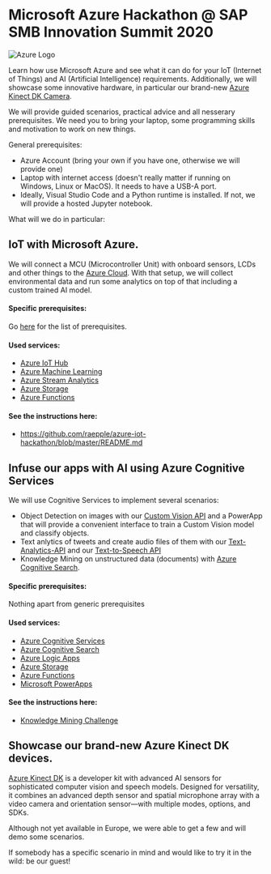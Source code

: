 # Microsoft Azure Hackathon @ SAP SMB Innovation Summit 2020
![Azure Logo](https://msdnshared.blob.core.windows.net/media/2018/02/azure.png)

Learn how use Microsoft Azure and see what it can do for your IoT (Internet of Things) and AI (Artificial Intelligence) requirements. Additionally, we will showcase some innovative hardware, in particular our brand-new [Azure Kinect DK Camera](https://azure.microsoft.com/en-us/services/kinect-dk/).

We will provide guided scenarios, practical advice and all nesserary prerequisites. We need you to bring your laptop, some programming skills and motivation to work on new things.

General prerequisites:

- Azure Account (bring your own if you have one, otherwise we will provide one)
- Laptop with internet access (doesn't really matter if running on Windows, Linux or MacOS). It needs to have a USB-A port.
- Ideally, Visual Studio Code and a Python runtime is installed. If not, we will provide a hosted Jupyter notebook.

What will we do in particular:

## IoT with Microsoft Azure.

We will connect a MCU (Microcontroller Unit) with onboard sensors, LCDs and other things to the [Azure Cloud](https://azure.microsoft.com/en-us/services/iot-hub/). With that setup, we will collect environmental data and run some analytics on top of that including a custom trained AI model.

#### Specific prerequisites:

Go [here](https://github.com/raepple/azure-iot-hackathon/blob/master/README.md#prerequisites) for the list of prerequisites.

#### Used services:

- [Azure IoT Hub](https://azure.microsoft.com/en-us/services/iot-hub/)
- [Azure Machine Learning](https://azure.microsoft.com/en-us/services/machine-learning/)
- [Azure Stream Analytics](https://azure.microsoft.com/en-us/services/stream-analytics/)
- [Azure Storage](https://azure.microsoft.com/en-us/services/storage/)
- [Azure Functions](https://azure.microsoft.com/en-us/services/functions/)

#### See the instructions here: 
- https://github.com/raepple/azure-iot-hackathon/blob/master/README.md


## Infuse our apps with AI using Azure Cognitive Services

We will use Cognitive Services to implement several scenarios:

- Object Detection on images with our [Custom Vision API](https://azure.microsoft.com/en-us/services/cognitive-services/custom-vision-service/) and a PowerApp that will provide a convenient interface to train a Custom Vision model and classify objects. 
- Text anlytics of tweets and create audio files of them with our [Text-Analytics-API](https://azure.microsoft.com/en-us/services/cognitive-services/text-analytics/) and our [Text-to-Speech API](https://azure.microsoft.com/en-us/services/cognitive-services/speech-translation/)
- Knowledge Mining on unstructured data (documents) with [Azure Cognitive Search](https://azure.microsoft.com/en-us/services/search/). 

#### Specific prerequisites:
Nothing apart from generic prerequisites

#### Used services:
- [Azure Cognitive Services](https://azure.microsoft.com/en-us/services/cognitive-services/)
- [Azure Cognitive Search](https://azure.microsoft.com/en-us/services/search/)
- [Azure Logic Apps](https://azure.microsoft.com/en-us/services/logic-apps/)
- [Azure Storage](https://azure.microsoft.com/en-us/services/storage/)
- [Azure Functions](https://azure.microsoft.com/en-us/services/functions/)
- [Microsoft PowerApps](https://azure.microsoft.com/en-us/services/logic-apps/)

#### See the instructions here:
- [Knowledge Mining Challenge ](../Instructions/KnowledgeMining.md)

## Showcase our brand-new Azure Kinect DK devices.

[Azure Kinect DK](https://azure.microsoft.com/en-us/services/kinect-dk/) is a developer kit with advanced AI sensors for sophisticated computer vision and speech models. Designed for versatility, it combines an advanced depth sensor and spatial microphone array with a video camera and orientation sensor—with multiple modes, options, and SDKs.

Although not yet available in Europe, we were able to get a few and will demo some scenarios. 

If somebody has a specific scenario in mind and would like to try it in the wild: be our guest!